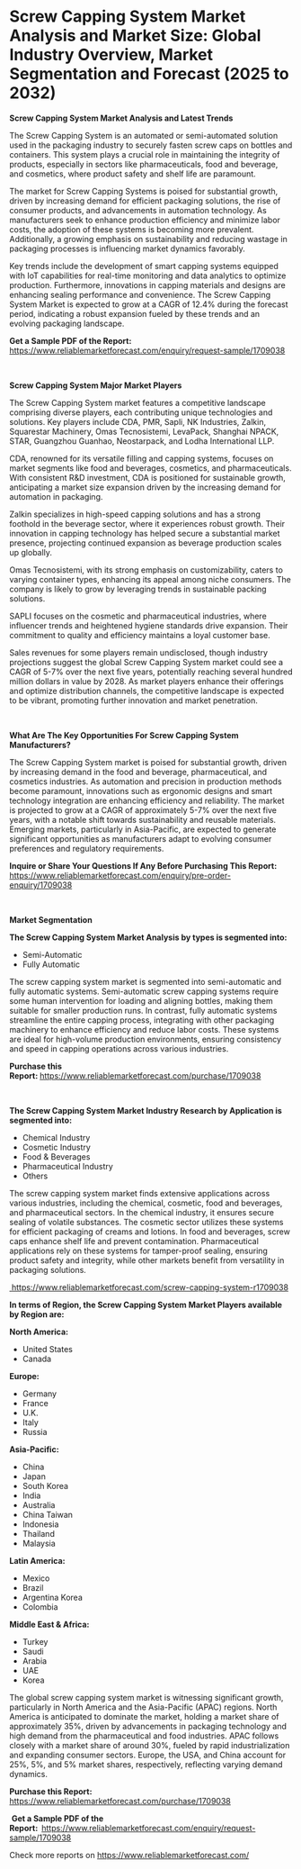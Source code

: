 <p><h1>Screw Capping System Market Analysis and Market Size: Global Industry Overview, Market Segmentation and Forecast (2025 to 2032)</h1></p><p><strong>Screw Capping System Market Analysis and Latest Trends</strong></p>
<p><p>The Screw Capping System is an automated or semi-automated solution used in the packaging industry to securely fasten screw caps on bottles and containers. This system plays a crucial role in maintaining the integrity of products, especially in sectors like pharmaceuticals, food and beverage, and cosmetics, where product safety and shelf life are paramount. </p><p>The market for Screw Capping Systems is poised for substantial growth, driven by increasing demand for efficient packaging solutions, the rise of consumer products, and advancements in automation technology. As manufacturers seek to enhance production efficiency and minimize labor costs, the adoption of these systems is becoming more prevalent. Additionally, a growing emphasis on sustainability and reducing wastage in packaging processes is influencing market dynamics favorably.</p><p>Key trends include the development of smart capping systems equipped with IoT capabilities for real-time monitoring and data analytics to optimize production. Furthermore, innovations in capping materials and designs are enhancing sealing performance and convenience. The Screw Capping System Market is expected to grow at a CAGR of 12.4% during the forecast period, indicating a robust expansion fueled by these trends and an evolving packaging landscape.</p></p>
<p><strong>Get a Sample PDF of the Report:&nbsp;</strong> <a href="https://www.reliablemarketforecast.com/enquiry/request-sample/1709038?utm_campaign=1134&utm_medium=2&utm_source=Github&utm_content=ia&utm_term=10012025&utm_id=screw-capping-system">https://www.reliablemarketforecast.com/enquiry/request-sample/1709038</a></p>
<p>&nbsp;</p>
<p><strong>Screw Capping System Major Market Players</strong></p>
<p><p>The Screw Capping System market features a competitive landscape comprising diverse players, each contributing unique technologies and solutions. Key players include CDA, PMR, Sapli, NK Industries, Zalkin, Squarestar Machinery, Omas Tecnosistemi, LevaPack, Shanghai NPACK, STAR, Guangzhou Guanhao, Neostarpack, and Lodha International LLP.</p><p>CDA, renowned for its versatile filling and capping systems, focuses on market segments like food and beverages, cosmetics, and pharmaceuticals. With consistent R&D investment, CDA is positioned for sustainable growth, anticipating a market size expansion driven by the increasing demand for automation in packaging.</p><p>Zalkin specializes in high-speed capping solutions and has a strong foothold in the beverage sector, where it experiences robust growth. Their innovation in capping technology has helped secure a substantial market presence, projecting continued expansion as beverage production scales up globally.</p><p>Omas Tecnosistemi, with its strong emphasis on customizability, caters to varying container types, enhancing its appeal among niche consumers. The company is likely to grow by leveraging trends in sustainable packing solutions.</p><p>SAPLI focuses on the cosmetic and pharmaceutical industries, where influencer trends and heightened hygiene standards drive expansion. Their commitment to quality and efficiency maintains a loyal customer base.</p><p>Sales revenues for some players remain undisclosed, though industry projections suggest the global Screw Capping System market could see a CAGR of 5-7% over the next five years, potentially reaching several hundred million dollars in value by 2028. As market players enhance their offerings and optimize distribution channels, the competitive landscape is expected to be vibrant, promoting further innovation and market penetration.</p></p>
<p>&nbsp;</p>
<p><strong>What Are The Key Opportunities For Screw Capping System Manufacturers?</strong></p>
<p><p>The Screw Capping System market is poised for substantial growth, driven by increasing demand in the food and beverage, pharmaceutical, and cosmetics industries. As automation and precision in production methods become paramount, innovations such as ergonomic designs and smart technology integration are enhancing efficiency and reliability. The market is projected to grow at a CAGR of approximately 5-7% over the next five years, with a notable shift towards sustainability and reusable materials. Emerging markets, particularly in Asia-Pacific, are expected to generate significant opportunities as manufacturers adapt to evolving consumer preferences and regulatory requirements.</p></p>
<p><strong>Inquire or Share Your Questions If Any Before Purchasing This Report:</strong> <a href="https://www.reliablemarketforecast.com/enquiry/pre-order-enquiry/1709038?utm_campaign=1134&utm_medium=2&utm_source=Github&utm_content=ia&utm_term=10012025&utm_id=screw-capping-system">https://www.reliablemarketforecast.com/enquiry/pre-order-enquiry/1709038</a></p>
<p>&nbsp;</p>
<p><strong>Market Segmentation</strong></p>
<p><strong>The Screw Capping System Market Analysis by types is segmented into:</strong></p>
<p><ul><li>Semi-Automatic</li><li>Fully Automatic</li></ul></p>
<p><p>The screw capping system market is segmented into semi-automatic and fully automatic systems. Semi-automatic screw capping systems require some human intervention for loading and aligning bottles, making them suitable for smaller production runs. In contrast, fully automatic systems streamline the entire capping process, integrating with other packaging machinery to enhance efficiency and reduce labor costs. These systems are ideal for high-volume production environments, ensuring consistency and speed in capping operations across various industries.</p></p>
<p><strong>Purchase this Report:&nbsp;</strong><a href="https://www.reliablemarketforecast.com/purchase/1709038?utm_campaign=1134&utm_medium=2&utm_source=Github&utm_content=ia&utm_term=10012025&utm_id=screw-capping-system">https://www.reliablemarketforecast.com/purchase/1709038</a></p>
<p>&nbsp;</p>
<p><strong>The Screw Capping System Market Industry Research by Application is segmented into:</strong></p>
<p><ul><li>Chemical Industry</li><li>Cosmetic Industry</li><li>Food & Beverages</li><li>Pharmaceutical Industry</li><li>Others</li></ul></p>
<p><p>The screw capping system market finds extensive applications across various industries, including the chemical, cosmetic, food and beverages, and pharmaceutical sectors. In the chemical industry, it ensures secure sealing of volatile substances. The cosmetic sector utilizes these systems for efficient packaging of creams and lotions. In food and beverages, screw caps enhance shelf life and prevent contamination. Pharmaceutical applications rely on these systems for tamper-proof sealing, ensuring product safety and integrity, while other markets benefit from versatility in packaging solutions.</p></p>
<p><a href="https://www.reliablemarketforecast.com/screw-capping-system-r1709038?utm_campaign=1134&utm_medium=2&utm_source=Github&utm_content=ia&utm_term=10012025&utm_id=screw-capping-system">&nbsp;https://www.reliablemarketforecast.com/screw-capping-system-r1709038</a></p>
<p><strong>In terms of Region, the Screw Capping System Market Players available by Region are:</strong></p>
<p>
    <p> <strong> North America: </strong>
        <ul>
            <li>United States</li>
            <li>Canada</li>
        </ul>
        </p> 
    <p> <strong> Europe: </strong>
        <ul>
            <li>Germany</li>
            <li>France</li>
            <li>U.K.</li>
            <li>Italy</li>
            <li>Russia</li>
        </ul>
        </p> 
    <p> <strong> Asia-Pacific: </strong>
        <ul>
            <li>China</li>
            <li>Japan</li>
            <li>South Korea</li>
            <li>India</li>
            <li>Australia</li>
            <li>China Taiwan</li>
            <li>Indonesia</li>
            <li>Thailand</li>
            <li>Malaysia</li>
        </ul>
        </p> 
    <p> <strong> Latin America: </strong>
        <ul>
            <li>Mexico</li>
            <li>Brazil</li>
            <li>Argentina Korea</li>
            <li>Colombia</li>
        </ul>
        </p> 
    <p> <strong> Middle East & Africa: </strong>
        <ul>
            <li>Turkey</li>
            <li>Saudi</li>
            <li>Arabia</li>
            <li>UAE</li>
            <li>Korea</li>
        </ul>
    </p>
    </p>
<p><p>The global screw capping system market is witnessing significant growth, particularly in North America and the Asia-Pacific (APAC) regions. North America is anticipated to dominate the market, holding a market share of approximately 35%, driven by advancements in packaging technology and high demand from the pharmaceutical and food industries. APAC follows closely with a market share of around 30%, fueled by rapid industrialization and expanding consumer sectors. Europe, the USA, and China account for 25%, 5%, and 5% market shares, respectively, reflecting varying demand dynamics.</p></p>
<p><strong>Purchase this Report: </strong><a href="https://www.reliablemarketforecast.com/purchase/1709038?utm_campaign=1134&utm_medium=2&utm_source=Github&utm_content=ia&utm_term=10012025&utm_id=screw-capping-system">https://www.reliablemarketforecast.com/purchase/1709038</a></p>
<p>&nbsp;<strong>Get a Sample PDF of the Report:&nbsp;&nbsp;</strong><a href="https://www.reliablemarketforecast.com/enquiry/request-sample/1709038?utm_campaign=1134&utm_medium=2&utm_source=Github&utm_content=ia&utm_term=10012025&utm_id=screw-capping-system">https://www.reliablemarketforecast.com/enquiry/request-sample/1709038</a></p>
<p><strong></strong></p>
<p>Check more reports on <a href="https://www.reliablemarketforecast.com/?utm_campaign=1134&utm_medium=2&utm_source=Github&utm_content=ia&utm_term=10012025&utm_id=screw-capping-system">https://www.reliablemarketforecast.com/</a></p>